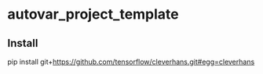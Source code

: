 # autovar_project_template


## Install

pip install git+https://github.com/tensorflow/cleverhans.git#egg=cleverhans
